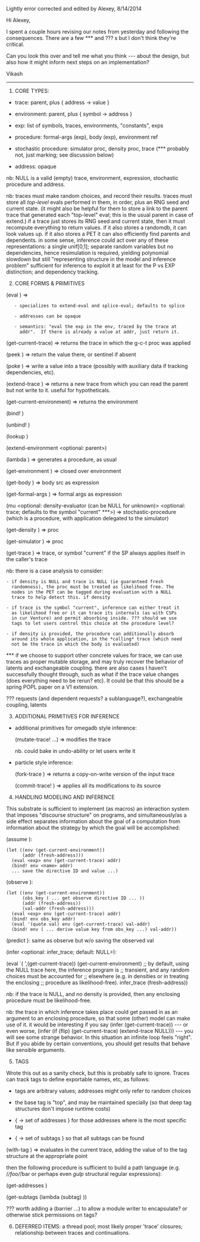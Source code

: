 Lightly error corrected and edited by Alexey, 8/14/2014

Hi Alexey,

I spent a couple hours revising our notes from yesterday and following
the consequences. There are a few *** and ??? s but I don't think
they're critical.

Can you look this over and tell me what you think --- about the
design, but also how it might inform next steps on an implementation?

Vikash

------

1. CORE TYPES:

- trace: parent, plus { address -> value }

- environment: parent, plus { symbol -> address }

- exp: list of symbols, traces, environments, "constants", exps

- procedure: formal-args (exp), body (exp), environment ref

- stochastic procedure: simulator proc, density proc, trace (***
  probably not, just marking; see discussion below)

- address: opaque

nb: NULL is a valid (empty) trace, environment, expression,
stochastic procedure and address.

nb: traces must make random choices, and record their results. traces
must store all *top-level* evals performed in them, in order, plus an
RNG seed and current state. (it might also be helpful for them to
store a link to the parent trace that generated each "top-level" eval;
this is the usual parent in case of extend.) if a trace just stores
its RNG seed and current state, then it must recompute everything to
return values. if it also stores a randomdb, it can look values up. if
it also stores a PET it can also efficiently find parents and
dependents. in some sense, inference could act over any of these
representations: a single unif[0,1]; separate random variables but no
dependencies, hence resimulation is required, yielding polynomial
slowdown but still "representing structure in the model and inference
problem" sufficient for inference to exploit it at least for the P vs
EXP distinction; and dependency tracking.

2. CORE FORMS & PRIMITIVES

  (eval <exp> <env> <trace> <addr>) => <val>

       - specializes to extend-eval and splice-eval; defaults to splice

       - addresses can be opaque

       - semantics: "eval the exp in the env, traced by the trace at
         addr".  If there is already a value at addr, just return it.

  (get-current-trace) => returns the trace in which the g-c-t proc was applied

  (peek <trace> <addr>) => return the value there, or sentinel if absent

  (poke <trace> <addr> <val>) => write a value into a trace (possibly
  with auxiliary data if tracking dependencies, etc).

  (extend-trace <trace>) => returns a new trace from which you can
  read the parent but not write to it. useful for hypotheticals.


  (get-current-environment) => returns the environment

  (bind! <env> <symbol> <addr>)

  (unbind! <env> <symbol>)

  (lookup <env> <symbol>)

  (extend-environment <optional: parent>)


  (lambda <formal-args> <body>) => generates a procedure, as usual

  (get-environment <proc>) => closed over environment

  (get-body <proc>) => body src as expression

  (get-formal-args <proc>) => formal args as expression


  (mu <simulator> <optional: density-evaluator (can be NULL for unknown)> <optional: trace; defaults to the symbol "current" ***>) => stochastic-procedure (which is a procedure, with application delegated to the simulator)

  (get-density <SP>) => proc

  (get-simulator <SP>) => proc

  (get-trace <SP>) => trace, or symbol "current" if the SP always
  applies itself in the caller's trace

  nb: there is a case analysis to consider:

    - if density is NULL and trace is NULL (ie guaranteed fresh
      randomness), the proc must be treated as likelihood free. The
      nodes in the PET can be tagged during evaluation with a NULL
      trace to help detect this. if density

    - if trace is the symbol "current", inference can either treat it
      as likelihood free or it can trace its internals (as with CSPs
      in cur Venture) and permit absorbing inside. ??? should we use
      tags to let users control this choice at the procedure level?

    - if density is provided, the procedure can additionally absorb
      around its whole application, in the *calling* trace (which need
      not be the trace in which the body is evaluated)

  *** if we choose to support other concrete values for trace, we can
      use traces as proper mutable storage, and may truly recover the
      behavior of latents and exchangeable coupling. there are also
      cases I haven't successfully thought through, such as what if
      the trace value changes (does everything need to be rerun?
      etc). It could be that this should be a spring POPL paper on a
      V1 extension.

  ??? requests (and dependent requests? a sublanguage?), exchangeable
  coupling, latents


3. ADDITIONAL PRIMITIVES FOR INFERENCE

- additional primitives for omegadb style inference:

  (mutate-trace! <trace> <addr> ...) => modifies the trace

  nb. could bake in undo-ability or let users write it


- particle style inference:

  (fork-trace <trace>) => returns a copy-on-write version of the input trace

  (commit-trace! <forked-trace>) => applies all its modifications to its source

4. HANDLING MODELING AND INFERENCE

This substrate is sufficient to implement (as macros) an interaction
system that imposes "discourse structure" on programs, and
simultaneously/as a side effect separates information about the goal
of a computation from information about the strategy by which the goal
will be accomplished:

  (assume <name> <exp>): 

    (let ((env (get-current-environment))
          (addr (fresh-address)))
      (eval <exp> env (get-current-trace) addr)
      (bind! env <name> addr)
      ... save the directive ID and value ...)

  (observe <exp> <val>):

    (let ((env (get-current-environment))
          (obs_key ( ... get observe directive ID ... ))
          (addr (fresh-address))
          (val-addr (fresh-address)))
      (eval <exp> env (get-current-trace) addr)
      (bind! env obs_key addr)
      (eval '(quote val) env (get-current-trace) val-addr)
      (bind! env ( ... derive value key from obs_key ...) val-addr))


  (predict <exp>): same as observe but w/o saving the observed val


  (infer <prog> <optional: infer_trace; default: NULL>): 

  (eval
   `(<prog> ',(get-current-trace))
   (get-current-environment)
   ;; by default, using the NULL trace here, the inference program is
   ;; transient, and any random choices must be accounted for
   ;; elsewhere (e.g. in densities or in treating the enclosing
   ;; procedure as likelihood-free).
   infer_trace
   (fresh-address))

nb: if the trace is NULL, and no density is provided, then any
enclosing procedure must be likelihood-free.

nb: the trace in which inference takes place could get passed in as an
argument to an enclosing procedure, so that some (other) model can
make use of it. it would be interesting if you say (infer
(get-current-trace)) --- or even worse, (infer (if (flip)
(get-current-trace) (extend-trace NULL))) --- you will see some
strange behavior. In this situation an infinite loop feels
"right". But if you abide by certain conventions, you should get
results that behave like sensible arguments.

5. TAGS

Wrote this out as a sanity check, but this is probably safe to
ignore. Traces can track tags to define exportable names, etc, as
follows:

- tags are arbitrary values; addresses might only refer to random choices

- the base tag is "top", and may be maintained specially (so that deep
  tag structures don't impose runtime costs)

- { <tag> -> set of addresses } for those addresses where <tag> is the
  most specific tag

- { <tag> -> set of subtags } so that all subtags can be found

(with-tag <tag-exp> <target-exp>) => evaluates <target-exp> in the
current trace, adding the value of <tag-exp> to the tag structure at
the appropriate point

then the following procedure is sufficient to build a path language
(e.g. /*/foo/*/bar or perhaps even *gulp* structural regular
expressions):

(get-addresses <trace> <tag>)

(get-subtags <trace> <tag> (lambda (subtag) <body of predicate that filters subtags>))

??? worth adding a (barrier ...) to allow a module writer to
encapsulate? or otherwise stick permissions on tags?

6. DEFERRED ITEMS: a thread pool; most likely proper 'trace' closures;
relationship between traces and continuations.
